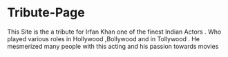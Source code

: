 # Tribute-Page
This Site is the a tribute for Irfan Khan one of the finest Indian Actors . Who played various roles in Hollywood ,Bollywood and in Tollywood . He mesmerized many people with this acting and his passion towards movies
